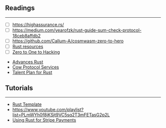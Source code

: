 
## Readings
---
- [ ] https://highassurance.rs/
- [ ] https://medium.com/yearofzk/rust-guide-sum-check-protocol-18ceb8affdb2
- [ ] https://github.com/Callum-A/cosmwasm-zero-to-hero
- [ ] [Rust resources](https://twitter.com/DCbuild3r/status/1668546513474138112?s=20)
- [ ] [Zero to One to Hacking](https://securrtech.medium.com/complete-guide-to-rust-zero-to-one-to-hacking-e1f4380ae95c)
- [Advances Rust](https://x.com/Securrtech/status/1707986716660060601)
- [Cow Protocol Services](https://github.com/cowprotocol/services/)
- [Talent Plan for Rust](https://github.com/pingcap/talent-plan/tree/master)
## Tutorials
---

- [Rust Template](https://github.com/PaulRBerg/rust-template)
- https://www.youtube.com/playlist?list=PLmWYh0f8jKSjt9VC5sq2T3mFETasG2p2L
- [Using Rust for Stripe Payments](https://www.shuttle.rs/blog/2024/03/07/stripe-payments-rust)